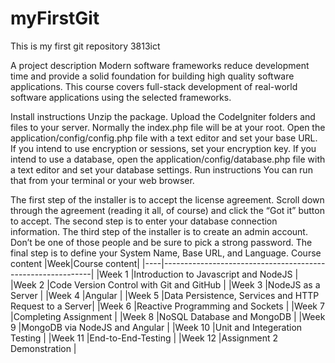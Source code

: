 # myFirstGit
This is my first git repository 3813ict

A project description
Modern software frameworks reduce development time and provide a solid foundation for building high quality software applications. This course covers full-stack development of real-world software applications using the selected frameworks.

Install instructions
Unzip the package.
Upload the CodeIgniter folders and files to your server. Normally the index.php file will be at your root.
Open the application/config/config.php file with a text editor and set your base URL. If you intend to use encryption or sessions, set your encryption key.
If you intend to use a database, open the application/config/database.php file with a text editor and set your database settings.
Run instructions
You can run that from your terminal or your web browser.

The first step of the installer is to accept the license agreement. Scroll down through the agreement (reading it all, of course) and click the “Got it” button to accept.
The second step is to enter your database connection information.
The third step of the installer is to create an admin account. Don’t be one of those people and be sure to pick a strong password.
The final step is to define your System Name, Base URL, and Language.
Course content
|Week|Course content|
|----|------------------------------------------------------------|
|Week 1	  |Introduction to Javascript and NodeJS                  |
|Week 2	  |Code Version Control with Git and GitHub               |
|Week 3	  |NodeJS as a Server                                     |
|Week 4	  |Angular                                                |
|Week 5	  |Data Persistence, Services and HTTP Request to a Server|
|Week 6	  |Reactive Programming and Sockets                       |
|Week 7	  |Completing Assignment                                  |
|Week 8	  |NoSQL Database and MongoDB                             |
|Week 9	  |MongoDB via NodeJS and Angular                         |
|Week 10	|Unit and Integeration Testing                          |
|Week 11	|End-to-End-Testing                                     |
|Week 12	|Assignment 2 Demonstration                             |